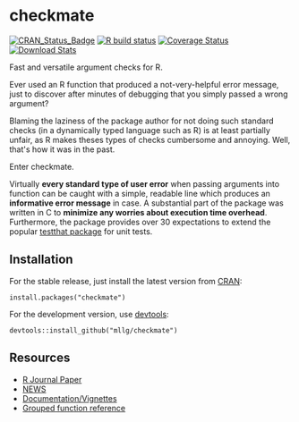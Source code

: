 # checkmate

[![CRAN_Status_Badge](https://www.r-pkg.org/badges/version/checkmate)](https://cran.r-project.org/package=checkmate)
[![R build status](https://github.com/mllg/checkmate/workflows/R-CMD-check/badge.svg)](https://github.com/mllg/checkmate)
[![Coverage Status](https://img.shields.io/coveralls/mllg/checkmate.svg)](https://coveralls.io/r/mllg/checkmate?branch=master)
[![Download Stats](https://cranlogs.r-pkg.org/badges/checkmate)](https://cran.r-project.org/package=checkmate)

Fast and versatile argument checks for R.

Ever used an R function that produced a not-very-helpful error message,
just to discover after minutes of debugging that you simply passed a wrong argument?

Blaming the laziness of the package author for not doing such standard checks
(in a dynamically typed language such as R) is at least partially unfair, as R makes theses types of checks
cumbersome and annoying. Well, that's how it was in the past.

Enter checkmate.

Virtually **every standard type of user error** when passing arguments into function can be
caught with a simple, readable line which produces an **informative error message** in case.
A substantial part of the package was written in C to **minimize any worries about execution time overhead**.
Furthermore, the package provides over 30 expectations to extend the popular [testthat package](https://cran.r-project.org/package=testthat) for unit tests.


## Installation
For the stable release, just install the latest version from [CRAN](https://cran.r-project.org/package=checkmate):
```{R}
install.packages("checkmate")
```
For the development version, use [devtools](https://cran.r-project.org/package=devtools):
```{R}
devtools::install_github("mllg/checkmate")
```

## Resources
* [R Journal Paper](https://journal.r-project.org/archive/2017/RJ-2017-028/index.html)
* [NEWS](https://github.com/mllg/checkmate/blob/master/NEWS.md)
* [Documentation/Vignettes](https://mllg.github.io/checkmate/)
* [Grouped function reference](https://mllg.github.io/checkmate/reference/checkmate-package)
